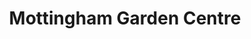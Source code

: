 ---
title: "Mottingham Garden Centre"
url: /london-borough-of-bromley/mottingham-garden-centre/
shop: garden centre
---